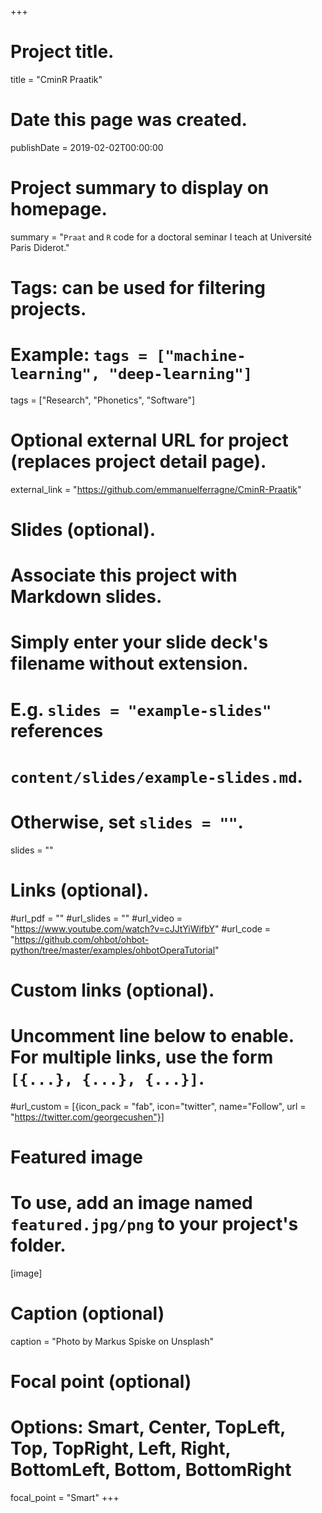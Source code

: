 +++
# Project title.
title = "CminR Praatik"

# Date this page was created.
publishDate = 2019-02-02T00:00:00

# Project summary to display on homepage.
summary = "`Praat` and `R` code for a doctoral seminar I teach at Université Paris Diderot."

# Tags: can be used for filtering projects.
# Example: `tags = ["machine-learning", "deep-learning"]`
tags = ["Research", "Phonetics", "Software"]

# Optional external URL for project (replaces project detail page).
external_link = "https://github.com/emmanuelferragne/CminR-Praatik"

# Slides (optional).
#   Associate this project with Markdown slides.
#   Simply enter your slide deck's filename without extension.
#   E.g. `slides = "example-slides"` references 
#   `content/slides/example-slides.md`.
#   Otherwise, set `slides = ""`.
slides = ""

# Links (optional).
#url_pdf = ""
#url_slides = ""
#url_video = "https://www.youtube.com/watch?v=cJJtYiWifbY"
#url_code = "https://github.com/ohbot/ohbot-python/tree/master/examples/ohbotOperaTutorial"

# Custom links (optional).
#   Uncomment line below to enable. For multiple links, use the form `[{...}, {...}, {...}]`.
#url_custom = [{icon_pack = "fab", icon="twitter", name="Follow", url = "https://twitter.com/georgecushen"}]

# Featured image
# To use, add an image named `featured.jpg/png` to your project's folder. 
[image]
  # Caption (optional)
  caption = "Photo by Markus Spiske on Unsplash"
  
  # Focal point (optional)
  # Options: Smart, Center, TopLeft, Top, TopRight, Left, Right, BottomLeft, Bottom, BottomRight
  focal_point = "Smart"
+++

